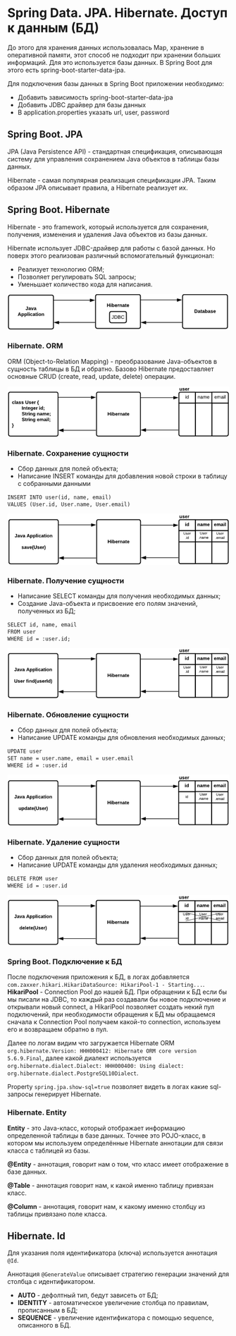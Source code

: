 # Spring Data. JPA. Hibernate. Доступ к данным (БД)
До этого для хранения данных использовалась Map, хранение в оперативной памяти, этот способ не подходит при хранении 
больших информаций. Для это используется базы данных. В Spring Boot для этого есть spring-boot-starter-data-jpa.

Для подключения базы данных в Spring Boot приложении необходимо:
* Добавить зависимость spring-boot-starter-data-jpa
* Добавить JDBC драйвер для базы данных
* В application.properties указать url, user, password

## Spring Boot. JPA
JPA (Java Persistence API) - стандартная спецификация, описывающая систему для управления сохранением Java объектов 
в таблицы базы данных.

Hibernate - самая популярная реализация спецификации JPA. Таким образом JPA описывает правила, а Hibernate реализует их.

## Spring Boot. Hibernate
Hibernate - это framework, который используется для сохранения, получения, изменения и удаления Java объектов 
из базы данных.

Hibernate использует JDBC-драйвер для работы с базой данных. Но поверх этого реализован различный вспомогательный 
функционал:
* Реализует технологию ORM;
* Позволяет регулировать SQL запросы;
* Уменьшает количество кода для написания.

![img16.png](assets/img16.png)

### Hibernate. ORM
ORM (Object-to-Relation Mapping) - преобразование Java-объектов в сущность таблицы в БД и обратно. Базово Hibernate 
предоставляет основные CRUD (create, read, update, delete) операции.

![img17.png](assets/img17.png)

### Hibernate. Сохранение сущности
* Сбор данных для полей объекта;
* Написание INSERT команды для добавления новой строки в таблицу с собранными данными

```
INSERT INTO user(id, name, email)
VALUES (User.id, User.name, User.email)
```

![img18.png](assets/img18.png)

### Hibernate. Получение сущности
* Написание SELECT команды для получения необходимых данных;
* Создание Java-объекта и присвоение его полям значений, полученных из БД;

```
SELECT id, name, email
FROM user
WHERE id = :user.id;
```

![img19.png](assets/img19.png)

### Hibernate. Обновление сущности
* Сбор данных для полей объекта;
* Написание UPDATE команды для обновления необходимых данных;

```
UPDATE user
SET name = user.name, email = user.email
WHERE id = :user.id
```

![img20.png](assets/img20.png)

### Hibernate. Удаление сущности
* Сбор данных для полей объекта;
* Написание UPDATE команды для удаления необходимых данных;

```
DELETE FROM user
WHERE id = :user.id
```

![img21.png](assets/img21.png)

### Spring Boot. Подключение к БД

После подключения приложения к БД, в логах добавляется `com.zaxxer.hikari.HikariDataSource: HikariPool-1 - Starting...`. 
**HikariPool** - Connection Pool до нашей БД. При обращении к БД если бы мы писали на JDBC, то каждый раз создавали бы 
новое подключение и открывали новый connect, а HikariPool позволяет создать некий пул подключений, при необходимости 
обращения к БД мы обращаемся сначала к Connection Pool получаем какой-то connection, используем его и возвращаем обратно 
в пул.

Далее по логам видим что загружается Hibernate ORM `org.hibernate.Version: HHH000412: Hibernate ORM core version 5.6.9.Final`, 
далее какой диалект используется `org.hibernate.dialect.Dialect: HHH000400: Using dialect: org.hibernate.dialect.PostgreSQL10Dialect`.

Property `spring.jpa.show-sql=true` позволяет видеть в логах какие sql-запросы генерирует Hibernate.

### Hibernate. Entity
**Entity** - это Java-класс, который отображает информацию определенной таблицы в базе данных. Точнее это POJO-класс, 
в котором мы используем определённые Hibernate аннотации для связи класса с таблицей из базы.

**@Entity** - аннотация, говорит нам о том, что класс имеет отображение в базе данных.

**@Table** - аннотация говорит нам, к какой именно таблицу привязан класс.

**@Column** - аннотация, говорит нам, к какому именно столбцу из таблицы привязано поле класса.

## Hibernate. Id

Для указания поля идентификатора (ключа) используется аннотация `@Id`.

Аннотация `@GenerateValue` описывает стратегию генерации значений для столбца с идентификатором.
* **AUTO** - дефолтный тип, бедут зависеть от БД;
* **IDENTITY** - автоматическое увеличение столбца по правилам, прописанным в БД;
* **SEQUENCE** - увеличение идентификатора с помощью sequence, описанного в БД.